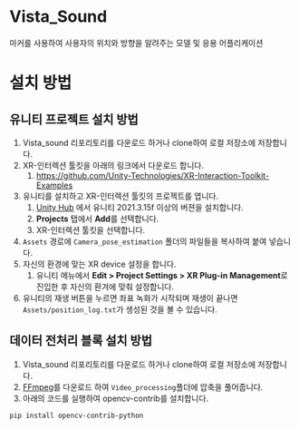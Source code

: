 # Vista_Sound

마커를 사용하여 사용자의 위치와 방향을 알려주는 모델 및 응용 어플리케이션 

# 설치 방법

## 유니티 프로젝트 설치 방법

1. Vista_sound 리포리토리를 다운로드 하거나 clone하여 로컬 저장소에 저장합니다.
2. XR-인터렉션 툴킷을 아래의 링크에서 다운로드 합니다.
    1. https://github.com/Unity-Technologies/XR-Interaction-Toolkit-Examples
4. 유니티를 설치하고 XR-인터렉션 툴킷의 프로젝트를 엽니다.
    1. [Unity Hub](https://unity3d.com/get-unity/download) 에서 유니티 2021.3.15f 이상의 버젼을 설치합니다.
    1.  **Projects** 탭에서 **Add**를 선택합니다.
    1. XR-인터렉션 툴킷을 선택합니다.
5. `Assets` 경로에 `Camera_pose_estimation` 폴더의 파일들을 복사하여 붙여 넣습니다.
6. 자신의 환경에 맞는 XR device 설정을 합니다.
    1. 유니티 메뉴에서 **Edit &gt; Project Settings &gt; XR Plug-in Management**로 진입한 후 자신의 환겨에 맞춰 설정합니다.
7. 유니티의 재생 버튼을 누르면 좌표 녹화가 시작되며 재생이 끝나면 `Assets/position_log.txt`가 생성된 것을 볼 수 있습니다.

## 데이터 전처리 블록 설치 방법

1. Vista_sound 리포리토리를 다운로드 하거나 clone하여 로컬 저장소에 저장합니다.
2. [FFmpeg](https://ffmpeg.org/download.html)를 다운로드 하여 `Video_processing`폴더에 압축을 풀어줍니다.
3. 아래의 코드를 실행하여 opencv-contrib를 설치합니다.
```
pip install opencv-contrib-python
```
